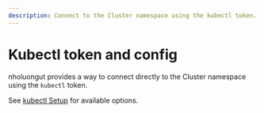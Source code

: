 ```yaml
---
description: Connect to the Cluster namespace using the kubectl token.
---
```


# Kubectl token and config

nholuongut provides a way to connect directly to the Cluster namespace using the `kubectl` token.&#x20;

See [kubectl Setup](../../../kubernetes-overview/kubectl/kubectl-setup.md) for available options.
